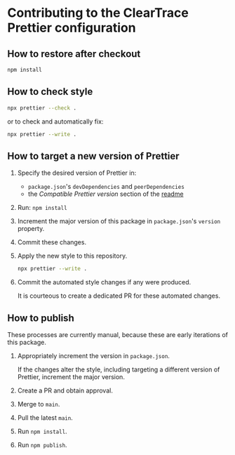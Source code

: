 # Contributing to the ClearTrace Prettier configuration

## How to restore after checkout

```sh
npm install
```

## How to check style

```sh
npx prettier --check .
```

or to check and automatically fix:

```sh
npx prettier --write .
```

## How to target a new version of Prettier

1. Specify the desired version of Prettier in:

   - `package.json`'s `devDependencies` and `peerDependencies`
   - the _Compatible Prettier version_ section of the [readme](README.md)

1. Run: `npm install`

1. Increment the major version of this package in `package.json`'s `version` property.

1. Commit these changes.

1. Apply the new style to this repository.

   ```sh
   npx prettier --write .
   ```

1. Commit the automated style changes if any were produced.

   It is courteous to create a dedicated PR for these automated changes.

## How to publish

These processes are currently manual, because these are early iterations of this package.

1. Appropriately increment the version in `package.json`.

   If the changes alter the style, including targeting a different version of Prettier, increment the major version.

2. Create a PR and obtain approval.
3. Merge to `main`.
4. Pull the latest `main`.
5. Run `npm install`.
6. Run `npm publish`.
